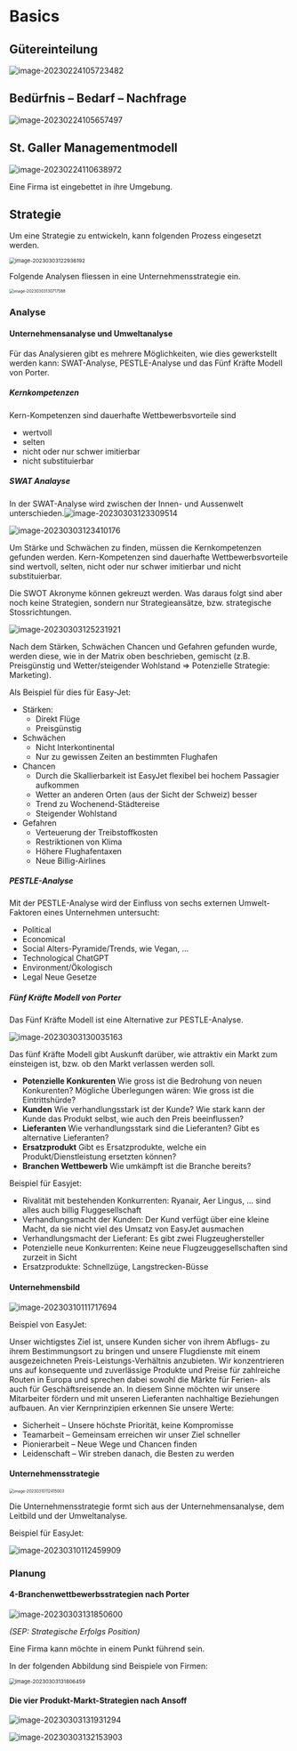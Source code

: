 # Basics

## Gütereinteilung

![image-20230224105723482](res/Basics/image-20230224105723482.png)

## Bedürfnis – Bedarf – Nachfrage

![image-20230224105657497](res/Basics/image-20230224105657497.png)

## St. Galler Managementmodell

![image-20230224110638972](res/Basics/image-20230224110638972.png)

Eine Firma ist eingebettet in ihre Umgebung.

## Strategie

Um eine Strategie zu entwickeln, kann folgenden Prozess eingesetzt werden.

<img src="res/Basics/image-20230303122936192.png" alt="image-20230303122936192" style="zoom:67%;" />

Folgende Analysen fliessen in eine Unternehmensstrategie ein.

<img src="res/Basics/image-20230303130717588.png" alt="image-20230303130717588" style="zoom:50%;" />

### Analyse

#### Unternehmensanalyse und Umweltanalyse

Für das Analysieren gibt es mehrere Möglichkeiten, wie dies gewerkstellt werden kann: SWAT-Analyse, PESTLE-Analyse und das Fünf Kräfte Modell von Porter.

##### Kernkompetenzen

Kern-Kompetenzen sind dauerhafte Wettbewerbsvorteile sind 

* wertvoll
* selten
* nicht oder nur schwer imitierbar
* nicht substituierbar

##### SWAT Analayse

In der SWAT-Analyse wird zwischen der Innen- und Aussenwelt unterschieden.![image-20230303123309514](res/Basics/image-20230303123309514.png)

![image-20230303123410176](res/Basics/image-20230303123410176.png)

Um Stärke und Schwächen zu finden, müssen die Kernkompetenzen gefunden werden. Kern-Kompetenzen sind dauerhafte Wettbewerbsvorteile sind wertvoll, selten, nicht oder nur schwer imitierbar und nicht substituierbar.

Die SWOT Akronyme können gekreuzt werden. Was daraus folgt sind aber noch keine Strategien, sondern nur Strategieansätze, bzw. strategische Stossrichtungen.

![image-20230303125231921](res/Basics/image-20230303125231921.png)

Nach dem Stärken, Schwächen Chancen und Gefahren gefunden wurde, werden diese, wie in der Matrix oben beschrieben, gemischt (z.B. Preisgünstig und Wetter/steigender Wohlstand => Potenzielle Strategie: Marketing).

Als Beispiel für dies für Easy-Jet:

* Stärken:
  * Direkt Flüge
  * Preisgünstig
* Schwächen
  * Nicht Interkontinental
  * Nur zu gewissen Zeiten an bestimmten Flughafen
* Chancen
  * Durch die Skallierbarkeit ist EasyJet flexibel bei hochem Passagier aufkommen
  * Wetter an anderen Orten (aus der Sicht der Schweiz) besser
  * Trend zu Wochenend-Städtereise
  * Steigender Wohlstand
* Gefahren
  * Verteuerung der Treibstoffkosten
  * Restriktionen von Klima
  * Höhere Flughafentaxen
  * Neue Billig-Airlines

##### PESTLE-Analyse

Mit der PESTLE-Analyse wird der Einfluss von sechs externen Umwelt-Faktoren eines Unternehmen untersucht:

* Political
* Economical
* Social
  Alters-Pyramide/Trends, wie Vegan, ...
* Technological
  ChatGPT
* Environment/Ökologisch
* Legal
  Neue Gesetze

##### Fünf Kräfte Modell von Porter

Das Fünf Kräfte Modell ist eine Alternative zur PESTLE-Analyse.

![image-20230303130035163](res/Basics/image-20230303130035163.png)

Das fünf Kräfte Modell gibt Auskunft darüber, wie attraktiv ein Markt zum einsteigen ist, bzw. ob den Markt verlassen werden soll.

* **Potenzielle Konkurenten**
  Wie gross ist die Bedrohung von neuen Konkurenten? Mögliche Überlegungen wären: Wie gross ist die Eintrittshürde?
* **Kunden**
  Wie verhandlungsstark ist der Kunde? Wie stark kann der Kunde das Produkt selbst, wie auch den Preis beeinflussen? 
* **Lieferanten**
  Wie verhandlungsstark sind die Lieferanten? Gibt es alternative Lieferanten?
* **Ersatzprodukt**
  Gibt es Ersatzprodukte, welche ein Produkt/Dienstleistung ersetzten können?
* **Branchen Wettbewerb**
  Wie umkämpft ist die Branche bereits? 

Beispiel für Easyjet:

* Rivalität mit bestehenden Konkurrenten: Ryanair, Aer Lingus, ... sind alles auch billig Fluggesellschaft
* Verhandlungsmacht der Kunden: Der Kund verfügt über eine kleine Macht, da sie nicht viel des Umsatz von EasyJet ausmachen
* Verhandlungsmacht der Lieferant: Es gibt zwei Flugzeughersteller
* Potenzielle neue Konkurrenten: Keine neue Flugzeuggesellschaften sind zurzeit in Sicht
* Ersatzprodukte: Schnellzüge, Langstrecken-Büsse

#### Unternehmensbild

![image-20230310111717694](res/Basics/image-20230310111717694.png)

Beispiel von EasyJet:

Unser wichtigstes Ziel ist, unsere Kunden sicher von ihrem Abflugs- zu ihrem Bestimmungsort zu bringen und unsere Flugdienste mit einem ausgezeichneten Preis-Leistungs-Verhältnis anzubieten. Wir konzentrieren uns auf konsequente und zuverlässige Produkte und Preise für zahlreiche Routen in Europa und sprechen dabei sowohl die Märkte für Ferien- als auch für Geschäftsreisende an. In diesem Sinne möchten wir unsere Mitarbeiter fördern und mit unseren Lieferanten nachhaltige Beziehungen aufbauen. An vier Kernprinzipien erkennen Sie unsere Werte:

* Sicherheit – Unsere höchste Priorität, keine Kompromisse
* Teamarbeit – Gemeinsam erreichen wir unser Ziel schneller
* Pionierarbeit – Neue Wege und Chancen finden
* Leidenschaft – Wir streben danach, die Besten zu werden

#### Unternehmensstrategie

<img src="res/Basics/image-20230310112415003.png" alt="image-20230310112415003" style="zoom:50%;" />

Die Unternehmensstrategie formt sich aus der Unternehmensanalyse, dem Leitbild und der Umweltanalyse.

Beispiel für EasyJet:

![image-20230310112459909](res/Basics/image-20230310112459909.png)

### Planung

#### 4-Branchenwettbewerbsstrategien nach Porter

![image-20230303131850600](res/Basics/image-20230303131850600.png)

*(SEP: Strategische Erfolgs Position)*

Eine Firma kann möchte in einem Punkt führend sein.

In der folgenden Abbildung sind Beispiele von Firmen:

<img src="res/Basics/image-20230303131806459.png" alt="image-20230303131806459" style="zoom:67%;" />

#### Die vier Produkt-Markt-Strategien nach Ansoff
![image-20230303131931294](res/Basics/image-20230303131931294.png)

![image-20230303132153903](res/Basics/image-20230303132153903.png)